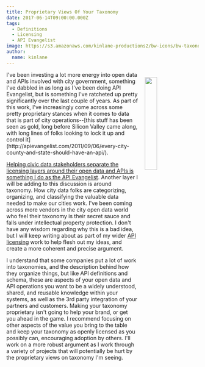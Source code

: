 ```yaml
---
title: Proprietary Views Of Your Taxonomy
date: 2017-06-14T09:00:00.000Z
tags:
  - Definitions
  - Licensing
  - API Evangelist
image: https://s3.amazonaws.com/kinlane-productions2/bw-icons/bw-taxonomy.png
author:
  name: kinlane
---
```

<p><img src="https://s3.amazonaws.com/kinlane-productions2/bw-icons/bw-taxonomy.png" align="right" width="25%" style="padding: 15px" /></p>I've been investing a lot more energy into open data and APIs involved with city government, something I've dabbled in as long as I've been doing API Evangelist, but is something I've ratcheted up pretty significantly over the last couple of years. As part of this work, I've increasingly come across some pretty proprietary stances when it comes to data that is part of city operations--[this stuff has been seen as gold, long before Silicon Valley came along, with long lines of folks looking to lock it up and control it](http://apievangelist.com/2011/09/06/every-city-county-and-state-should-have-an-api/).

[Helping civic data stakeholders separate the licensing layers around their open data and APIs is something I do as the API Evangelist](http://apievangelist.com/2017/04/24/separating-the-licensing-layers-of-your-valuable-data-using-apis/). Another layer I will be adding to this discussion is around taxonomy. How city data folks are categorizing, organizing, and classifying the valuable data needed to make our cities work. I've been coming across more vendors in the city open data world who feel their taxonomy is their secret sauce and falls under intellectual property protection. I don't have any wisdom regarding why this is a bad idea, but I will keep writing about as part of my wider [API licensing](http://licensing.apievangelist.com/) work to help flesh out my ideas, and create a more coherent and precise argument.

I understand that some companies put a lot of work into taxonomies, and the description behind how they organize things, but like API definitions and schema, these are aspects of your open data and API operations you want to be a widely understood, shared, and reusable knowledge within your systems, as well as the 3rd party integration of your partners and customers. Making your taxonomy proprietary isn't going to help your brand, or get you ahead in the game. I recommend focusing on other aspects of the value you bring to the table and keep your taxonomy as openly licensed as you possibly can, encouraging adoption by others. I'll work on a more robust argument as I work through a variety of projects that will potentially be hurt by the proprietary views on taxonomy I'm seeing.